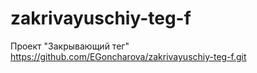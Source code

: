 # zakrivayuschiy-teg-f
Проект "Закрывающий тег"
https://github.com/EGoncharova/zakrivayuschiy-teg-f.git
